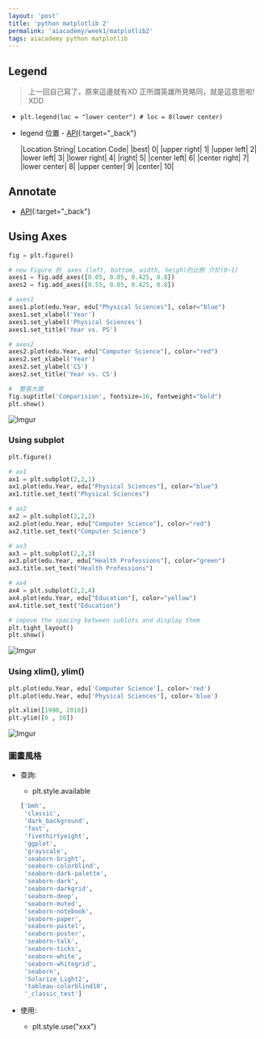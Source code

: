 ```yaml
---
layout: 'post'
title: 'python matplotlib 2'
permalink: 'aiacademy/week1/matplotlib2'
tags: aiacademy python matplotlib
---
```


## Legend 
   > 上一回自己寫了，原來這邊就有XD 正所謂英雄所見略同，就是這意思啦! XDD

   - `plt.legend(loc = "lower center") # loc = 8(lower center)`
   
   -  legend 位置 - [API](https://matplotlib.org/3.1.1/api/_as_gen/matplotlib.pyplot.legend.html){:target="_back"}

      |Location String| Location Code|
      |best|           	0|
      |upper right|           	1|
      |upper left|           	2|
      |lower left|           	3|
      |lower right|           	4|
      |right|           	5|
      |center left|           	6|
      |center right|           	7|
      |lower center|           	8|
      |upper center|           	9|
      |center|           	10|


## Annotate

  - [API](https://matplotlib.org/3.1.1/api/_as_gen/matplotlib.pyplot.annotate.html){:target="_back"}


## Using Axes

   ~~~python
   fig = plt.figure()
   
   # new Figure 的　axes (left, bottom, width, heigh)的比例 介於(0~1)
   axes1 = fig.add_axes([0.05, 0.05, 0.425, 0.8])
   axes2 = fig.add_axes([0.55, 0.05, 0.425, 0.8])
   
   # axes1
   axes1.plot(edu.Year, edu["Physical Sciences"], color="blue")
   axes1.set_xlabel('Year')
   axes1.set_ylabel('Physical Sciences')
   axes1.set_title('Year vs. PS')
   
   # axes2
   axes2.plot(edu.Year, edu["Computer Science"], color="red")
   axes2.set_xlabel('Year')
   axes2.set_ylabel('CS')
   axes2.set_title('Year vs. CS')
   
   #  整張大圖
   fig.suptitle('Comparision', fontsize=16, fontweight="bold")
   plt.show()
   ~~~

   ![Imgur](https://i.imgur.com/83SHT3W.gif)


### Using subplot

   ~~~python
   plt.figure()
   
   # ax1
   ax1 = plt.subplot(2,2,1)
   ax1.plot(edu.Year, edu["Physical Sciences"], color="blue")
   ax1.title.set_text("Physical Sciences")
   
   # ax2
   ax2 = plt.subplot(2,2,2)
   ax2.plot(edu.Year, edu["Computer Science"], color="red")
   ax2.title.set_text("Computer Science")
   
   # ax3
   ax3 = plt.subplot(2,2,3)
   ax3.plot(edu.Year, edu["Health Professions"], color="green")
   ax3.title.set_text("Health Professions")
   
   # ax4
   ax4 = plt.subplot(2,2,4)
   ax4.plot(edu.Year, edu["Education"], color="yellow")
   ax4.title.set_text("Education")
   
   # impove the spacing between sublots and display them
   plt.tight_layout()
   plt.show()
   ~~~

   ![Imgur](https://i.imgur.com/ywp4tjO.gif)

### Using xlim(), ylim()

   ~~~python
   plt.plot(edu.Year, edu['Computer Science'], color='red')
   plt.plot(edu.Year, edu['Physical Sciences'], color='blue')
   
   plt.xlim([1990, 2010])
   plt.ylim([0 , 50])
   ~~~
   
   ![Imgur](https://i.imgur.com/c1417jT.gif)

### 圖畫風格
 - 查詢:
    - plt.style.available
    ~~~python
    ['bmh',
     'classic',
     'dark_background',
     'fast',
     'fivethirtyeight',
     'ggplot',
     'grayscale',
     'seaborn-bright',
     'seaborn-colorblind',
     'seaborn-dark-palette',
     'seaborn-dark',
     'seaborn-darkgrid',
     'seaborn-deep',
     'seaborn-muted',
     'seaborn-notebook',
     'seaborn-paper',
     'seaborn-pastel',
     'seaborn-poster',
     'seaborn-talk',
     'seaborn-ticks',
     'seaborn-white',
     'seaborn-whitegrid',
     'seaborn',
     'Solarize_Light2',
     'tableau-colorblind10',
     '_classic_test']
    ~~~

- 使用:
   - plt.style.use("xxx")
